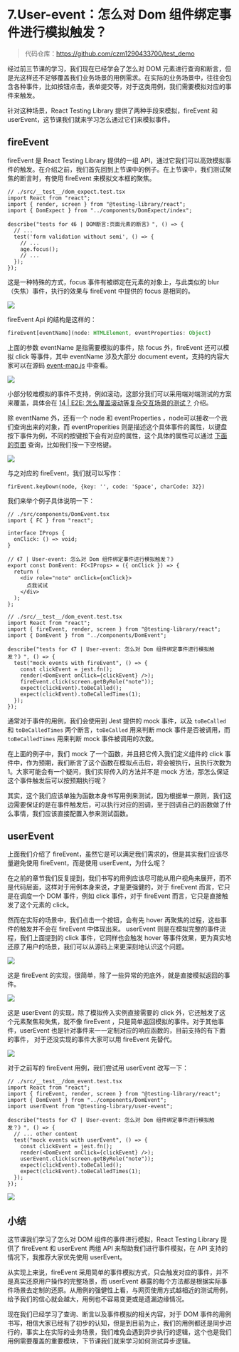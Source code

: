 # 7.User-event：怎么对 Dom 组件绑定事件进行模拟触发？

> 代码仓库：https://github.com/czm1290433700/test_demo

经过前三节课的学习，我们现在已经学会了怎么对 DOM 元素进行查询和断言，但是光这样还不足够覆盖我们业务场景的用例需求。在实际的业务场景中，往往会包含各种事件，比如按钮点击，表单提交等，对于这类用例，我们需要模拟对应的事件来触发。

针对这种场景，React Testing Library 提供了两种手段来模拟，fireEvent 和 userEvent，这节课我们就来学习怎么通过它们来模拟事件。

## fireEvent

fireEvent 是 React Testing Library 提供的一组 API，通过它我们可以高效模拟事件的触发。在介绍之前，我们首先回到上节课中的例子。在上节课中，我们测试聚焦的断言时，有使用 fireEvent 来模拟文本框的聚焦。

```
// ./src/__test__/dom_expect.test.tsx
import React from "react";
import { render, screen } from "@testing-library/react";
import { DomExpect } from "../components/DomExpect/index";

describe("tests for 《6 | DOM断言:页面元素的断言》", () => {
  // ...
  test('form validation without semi', () => {
    // ...
    age.focus();
    // ...
  });
});
```

这是一种特殊的方式，focus 事件有被绑定在元素的对象上，与此类似的 blur（失焦）事件，执行的效果与 fireEvent 中提供的 focus 是相同的。

![](./images/2221bb0e19d14d0aa36913a5663386ef~tplv-k3u1fbpfcp-zoom-1.image.png)

fireEvent Api 的结构是这样的：

```typescript
fireEvent[eventName](node: HTMLElement, eventProperties: Object)
```

上面的参数 eventName 是指需要模拟的事件，除 focus 外，fireEvent 还可以模拟 click 等事件，其中 eventName 涉及大部分 document event，支持的内容大家可以在源码 [event-map.js](https://github1s.com/testing-library/dom-testing-library/blob/main/src/event-map.js) 中查看。

![](./images/28180f53a8014571a9cddd8b62191c69~tplv-k3u1fbpfcp-zoom-1.image.png)

小部分较难模拟的事件不支持，例如滚动，这部分我们可以采用端对端测试的方案来覆盖，具体会在 [14 | E2E:  怎么覆盖滚动等复杂交互场景的测试？](https://juejin.cn/book/7174044519350927395/section/7176804898074427427) 介绍。

除 eventName 外，还有一个 node 和 eventProperties ，node可以接收一个我们查询出来的对象，而 eventProperities 则是描述这个具体事件的属性，以键盘按下事件为例，不同的按键按下会有对应的属性，这个具体的属性可以通过 [下面的页面](https://www.toptal.com/developers/keycode) 查询，比如我们按一下空格键。

![](./images/34c0c0e0896b488da248add426a261cb~tplv-k3u1fbpfcp-zoom-1.image.png)

与之对应的 fireEvent，我们就可以写作：

```
firEvent.keyDown(node, {key: '', code: 'Space', charCode: 32})
```

我们来举个例子具体说明一下：

```
// ./src/components/DomEvent.tsx
import { FC } from "react";

interface IProps {
  onClick: () => void;
}

// 《7 | User-event: 怎么对 Dom 组件绑定事件进行模拟触发？》
export const DomEvent: FC<IProps> = ({ onClick }) => {
  return (
    <div role="note" onClick={onClick}>
      点我试试
    </div>
  );
};
```

```
// ./src/__test__/dom_event.test.tsx
import React from "react";
import { fireEvent, render, screen } from "@testing-library/react";
import { DomEvent } from "../components/DomEvent";

describe("tests for 《7 | User-event: 怎么对 Dom 组件绑定事件进行模拟触发？》", () => {
  test("mock events with fireEvent", () => {
    const clickEvent = jest.fn();
    render(<DomEvent onClick={clickEvent} />);
    fireEvent.click(screen.getByRole("note"));
    expect(clickEvent).toBeCalled();
    expect(clickEvent).toBeCalledTimes(1);
  });
});
```

通常对于事件的用例，我们会使用到 Jest 提供的 mock 事件，以及 `toBeCalled` 和 `toBeCalledTimes` 两个断言，`toBeCalled` 用来判断 mock 事件是否被调用，而 `toBeCalledTimes` 用来判断 mock 事件被调用的次数。

在上面的例子中，我们 mock 了一个函数，并且把它传入我们定义组件的 click 事件中，作为预期，我们断言了这个函数在模拟点击后，将会被执行，且执行次数为1。大家可能会有一个疑问，我们实际传入的方法并不是 mock 方法，那怎么保证这个事件触发后可以按预期执行呢？

其实，这个我们应该单独为函数本身书写用例来测试，因为根据单一原则，我们这边需要保证的是在事件触发后，可以执行对应的回调，至于回调自己的函数做了什么事情，我们应该直接配置入参来测试函数。

## userEvent

上面我们介绍了 fireEvent，虽然它是可以满足我们需求的，但是其实我们应该尽量避免使用 fireEvent，而是使用 userEvent，为什么呢？

在之前的章节我们反复提到，我们书写的用例应该尽可能从用户视角来展开，而不是代码层面，这样对于用例本身来说，才是更强健的，对于 fireEvent 而言，它只是在调度一个 DOM 事件，例如 click 事件，对于 fireEvent 而言，它只是直接触发了这个元素的 click。

然而在实际的场景中，我们点击一个按钮，会有先 hover 再聚焦的过程，这些事件的触发并不会在 fireEvent 中体现出来。 userEvent 则是在模拟完整的事件流程，我们上面提到的 click 事件，它同样也会触发 hover 等事件效果，更为真实地还原了用户的场景，我们可以从源码上来更深刻地认识这个问题。

![](./images/d2756102062346a7b24713d215e1d8c2~tplv-k3u1fbpfcp-zoom-1.image.png)

这是 fireEvent 的实现，很简单，除了一些异常的兜底外，就是直接模拟返回的事件。

![](./images/392b6c2b71d24599b942c5bae7c8220d~tplv-k3u1fbpfcp-zoom-1.image.png)

这是 userEvent 的实现，除了模拟传入实例直接需要的 click 外，它还触发了这个元素聚焦和失焦，就不像 fireEvent ，只是简单返回模拟的事件。对于其他事件，userEvent 也是针对事件来一一定制对应的响应函数的，目前支持的有下面的事件， 对于还没实现的事件大家可以用 fireEvent 先替代。

![](./images/e4225b671e8940398f05454b16071b28~tplv-k3u1fbpfcp-zoom-1.image.png)

对于之前写的 fireEvent 用例，我们尝试用 userEvent 改写一下：

```
// ./src/__test__/dom_event.test.tsx
import React from "react";
import { fireEvent, render, screen } from "@testing-library/react";
import { DomEvent } from "../components/DomEvent";
import userEvent from "@testing-library/user-event";

describe("tests for 《7 | User-event: 怎么对 Dom 组件绑定事件进行模拟触发？》", () => {
  // ... other content
  test("mock events with userEvent", () => {
    const clickEvent = jest.fn();
    render(<DomEvent onClick={clickEvent} />);
    userEvent.click(screen.getByRole("note"));
    expect(clickEvent).toBeCalled();
    expect(clickEvent).toBeCalledTimes(1);
  });
});
```

![](./images/800f2df98fc9412b99a8dbbd967d3e15~tplv-k3u1fbpfcp-zoom-1.image.png)

## 小结

这节课我们学习了怎么对 DOM 组件的事件进行模拟，React Testing Library 提供了 fireEvent 和 userEvent 两组 API 来帮助我们进行事件模拟，在 API 支持的情况下，我推荐大家优先使用 userEvent。

从实现上来说，fireEvent 采用简单的事件模拟方式，只会触发对应的事件，并不是真实还原用户操作的完整场景，而 userEvent 暴露的每个方法都是根据实际事件场景去定制的还原。从用例的强健性上看，与网页使用方式越相近的测试用例，给予我们的信心就会越大，用例也不容易变更或是遗漏边缘情况。

现在我们已经学习了查询、断言以及事件模拟的相关内容，对于 DOM 事件的用例书写，相信大家已经有了初步的认知，但是到目前为止，我们的用例都还是同步进行的，事实上在实际的业务场景，我们难免会遇到异步执行的逻辑，这个也是我们用例需要覆盖的重要模块，下节课我们就来学习如何测试异步逻辑。
